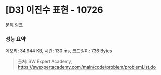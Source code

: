 # [D3] 이진수 표현 - 10726 

[문제 링크](https://swexpertacademy.com/main/code/problem/problemDetail.do?contestProbId=AXRSXf_a9qsDFAXS) 

### 성능 요약

메모리: 34,944 KB, 시간: 130 ms, 코드길이: 736 Bytes



> 출처: SW Expert Academy, https://swexpertacademy.com/main/code/problem/problemList.do